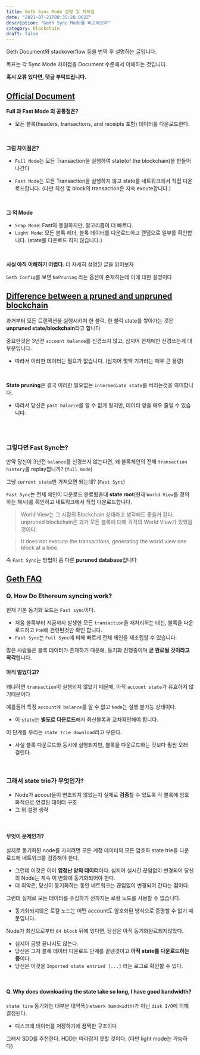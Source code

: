 ```yaml
---
title: Geth Sync Mode 설명 및 차이점
date: "2021-07-21T08:35:28.062Z"
description: "Geth Sync Mode를 비교해보자"
category: blockchain
draft: false
---
```


Geth Document와 stackoverflow 등을 번역 후 설명하는 글입니다.

목표는 각 Sync Mode 차이점을 Document 수준에서 이해하는 것입니다.

**혹시 오류 있다면, 댓글 부탁드립니다.**

## [Official Document](https://geth.ethereum.org/docs/getting-started)

**Full 과 Fast Mode 의 공통점은?**
- 모든 블록(headers, transactions, and receipts 포함) 데이터를 다운로드한다.

<br>

**그럼 차이점은?**
- `Full Mode`는 모든 Transaction을 실행하여 state(of the blockchain)을 만들어 나간다

- `Fast Mode`는 모든 Transaction을 실행하지 않고 state를 네트워크에서 직접 다운로드합니다. (다만 최신  몇 block의 transaction은 지속 excute합니다.)

<br>

**그 외 Mode**

- `Snap Mode`: Fast와 동일하지만, 알고리즘이 더 빠르다.
- `Light Mode`: 모든 블록 헤더, 블록 데이터를 다운로드하고 랜덤으로 일부를 확인합니다. (state를 다운로드 하지 않습니다.)

<br>

**사실 아직 이해하기 어렵다**. 더 자세히 설명된 글을 읽어보자

`Geth Config`를 보면 `NoPruning` 라는 옵션이 존재하는데 이에 대한 설명이다

## [Difference between a pruned and unpruned blockchain](https://ethereum.stackexchange.com/questions/1229/difference-between-a-pruned-and-unpruned-blockchain/1234#1234)


과거부터 모든 트랜잭션을 실행시키며 한 블럭, 한 블럭 state를 쌓아가는 것은 **unpruned state/blockchain**라고 합니다

중요한것은 3년전 `account balance`를 신경쓰지 않고, 심지어 현재에만 신경쓰는게 대부분입니다.
- 따라서 이러한 데이터는 필요가 없습니다. (심지어 몇백 기가라는 매우 큰 용량)

<br>

**State pruning**은 결국 이러한 필요없는 `intermediate state`를 버리는것을 의미합니다.
- 따라서 당신은 `past balance`를 알 수 없게 됬지만, 데이터 양을 매우 줄일 수 있습니다.
<br>
<br>

### 그렇다면 Fast Sync는?

만약 당신이 3년전 `balance`를 신경쓰지 않는다면, 왜 블록체인의 전체 `transaction history`를 replay합니까?  (`full mode`) 


그냥 `current state`만 가져오면 되는데? (`Fast Sync`)

`Fast Sync`는 전체 체인이 다운로드 완료됬을때 **state root**(현재 `World View`를 정의하는 해시)를 확인하고 네트워크에서 직접 다운로드합니다.
> World View는 그 시점의 Blockchain 상태라고 생각해도 좋을거 같다. unpruned blockchain은 과거 모든 블록에 대해 각각의 World View가 있었을것이다.

> It does not execute the transactions, generating the world view one block at a time.


즉 `Fast Sync`는 방법이 좀 다른 **puruned database**입니다


## [Geth FAQ](https://geth.ethereum.org/docs/faq)

### Q. How Do Ethereum syncing work?

현재 기본 동기화 모드는 `Fast sync`이다. 
- 처음 블록부터 지금까지 발생한 모든 `transaction`을 재처리하는 대신, 블록을 다운로드하고 `PoW`에 관련된것만 확인 합니다. 
- `Fast Sync`는 `Full Sync`에 비해 빠르게 전체 체인을 재조립할 수 있습니다.

많은 사람들은 블록 데이터가 존재하기 때문에, 동기화 진행중이며 **곧 완료될 것이라고 착각**합니다.
<br>

#### 아직 멀었다고?

왜냐하면 `transaction`이 실행되지 않았기 때문에, 아직 `account state`가 유효하지 않기때문이다

예를들어 특정 `account에 balance`를 알 수 없고 `Node`는 실행 불가능 상태이다.
- 이 `state`는 **별도로 다운로드**해서 최신블록과 교차확인해야 합니다. 

이 단계를 우리는 `state trie download`라고 부른다.
- 사실 블록 다운로드와 동시에 실행되지만, 블록을 다운로드하는 것보다 훨씬 오래 걸린다.

<br>

### 그래서 state trie가 무엇인가? 

- Node가 accout들이 변조되지 않았는지 실제로 **검증**할 수 있도록 각 블록에 암호화적으로 연결된 데이터 구조
- 그 외 설명 생략 

<br>

#### 무엇이 문제인가?

실제로 동기화된 node를 가지려면 모든 계정 데이터와 모든 암호화 state trie을 다운로드해 네트워크를 검증해야 한다.
- 그런데 이것은 이미 **엄청난 양의 데이터**이다. 심지어 실시간 끊임없이 변경되어 당신의 Node는 계속 이 변화에 동기화되어야 한다.
- 더 최악은, 당신이 동기화하는 동안 네트워크는 끊임없이 변경되어 간다는 점이다. 

그런데 실제로 모든 데이터를 수집하기 전까지는 로컬 노드를 사용할 수 없습니다. 
- 동기화되지않은 로컬 노드는 어떤 account도 암호화된 방식으로 증명할 수 없기 때문입니다.

Node가 최신으로부터 `64 block` 뒤에 있다면, 당신은 아직 동기화완료되지않았다. 
- 심지어 금방 끝나지도 않는다. 
- 당신은 그저 블록 데이터 다운로드 단계를 끝낸것이고 **아직 state를 다운로드하는 중**이다. 
- 당신은 이것을 `Imported state entried [...]` 라는 로그로 확인할 수 있다. 

<br>

#### Q. Why does downloading the state take so long, I have good bandwidth?

`state tire` 동기화는 대부분 대역폭(`network bandwidth`)가 아닌 `disk I/O`에 의해 결정된다.
- 디스크에 데이터를 저장하기에 끔찍한 구조이다

그래서 SDD를 추천한다. HDD는 따라잡지 못할 것이다. (다만 light mode는 가능하다)
